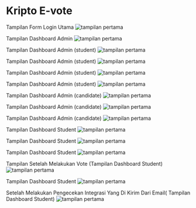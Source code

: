 # Kripto E-vote

Tampilan Form Login Utama
![tampilan pertama](laporan/0_form_login.png)

Tampilan Dashboard Admin
![tampilan pertama](laporan/1_dashboard_admin.png)

Tampilan Dashboard Admin (student)
![tampilan pertama](laporan/2_data_student_admin.png)

Tampilan Dashboard Admin (student)
![tampilan pertama](laporan/3_create_student.png)

Tampilan Dashboard Admin (student)
![tampilan pertama](laporan/4_show_student.png)

Tampilan Dashboard Admin (student)
![tampilan pertama](laporan/5_edit_student.png)

Tampilan Dashboard Admin (candidate)
![tampilan pertama](laporan/6_data_candidate_admin.png)

Tampilan Dashboard Admin (candidate)
![tampilan pertama](laporan/8_show_candidate.png)

Tampilan Dashboard Admin (candidate)
![tampilan pertama](laporan/9_edit_candidate.png)

Tampilan Dashboard Student
![tampilan pertama](laporan/10_dashboard_student.png)

Tampilan Dashboard Student
![tampilan pertama](laporan/11_dashboard_student.png)

Tampilan Dashboard Student
![tampilan pertama](laporan/12_detail_candidate_student.png)

Tampilan Setelah Melakukan Vote (Tampilan Dashboard Student)
![tampilan pertama](laporan/13_page_after_vote.png)

Tampilan Dashboard Student
![tampilan pertama](laporan/14_cek_integrasi.png)

Setelah Melakukan Pengecekan Integrasi Yang Di Kirim Dari Email( Tampilan Dashboard Student)
![tampilan pertama](laporan/15_sertifikat.png)

